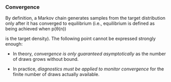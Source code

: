 ### Convergence

By definition, a Markov chain generates samples from the target distribution only after it has converged to equilibrium (i.e., equilibrium is defined as being achieved when p(θ(n))

is the target density). The following point cannot be expressed strongly enough:

-   In theory, _convergence is only guaranteed asymptotically_ as the number of draws grows without bound.
    
-   In practice, _diagnostics must be applied to monitor convergence_ for the finite number of draws actually available.